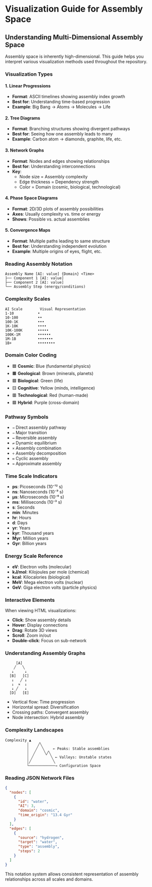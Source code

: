 # Visualization Guide for Assembly Space

## Understanding Multi-Dimensional Assembly Space

Assembly space is inherently high-dimensional. This guide helps you interpret various visualization methods used throughout the repository.

### Visualization Types

#### 1. Linear Progressions
- **Format**: ASCII timelines showing assembly index growth
- **Best for**: Understanding time-based progression
- **Example**: Big Bang → Atoms → Molecules → Life

#### 2. Tree Diagrams
- **Format**: Branching structures showing divergent pathways
- **Best for**: Seeing how one assembly leads to many
- **Example**: Carbon atom → diamonds, graphite, life, etc.

#### 3. Network Graphs
- **Format**: Nodes and edges showing relationships
- **Best for**: Understanding interconnections
- **Key**:
  - Node size = Assembly complexity
  - Edge thickness = Dependency strength
  - Color = Domain (cosmic, biological, technological)

#### 4. Phase Space Diagrams
- **Format**: 2D/3D plots of assembly possibilities
- **Axes**: Usually complexity vs. time or energy
- **Shows**: Possible vs. actual assemblies

#### 5. Convergence Maps
- **Format**: Multiple paths leading to same structure
- **Best for**: Understanding independent evolution
- **Example**: Multiple origins of eyes, flight, etc.

### Reading Assembly Notation

```
Assembly Name [AI: value] {Domain} <Time>
├── Component 1 [AI: value]
├── Component 2 [AI: value]
└── Assembly Step (energy/conditions)
```

### Complexity Scales

```
AI Scale        Visual Representation
1-10           •
10-100         ••
100-1K         •••
1K-10K         ••••
10K-100K       •••••
100K-1M        ••••••
1M-1B          •••••••
1B+            ••••••••
```

### Domain Color Coding

- 🟦 **Cosmic**: Blue (fundamental physics)
- 🟫 **Geological**: Brown (minerals, planets)
- 🟩 **Biological**: Green (life)
- 🟨 **Cognitive**: Yellow (minds, intelligence)
- 🟥 **Technological**: Red (human-made)
- 🟪 **Hybrid**: Purple (cross-domain)

### Pathway Symbols

- `→` Direct assembly pathway
- `⇒` Major transition
- `↔` Reversible assembly
- `⇌` Dynamic equilibrium
- `×` Assembly combination
- `÷` Assembly decomposition
- `∞` Cyclic assembly
- `≈` Approximate assembly

### Time Scale Indicators

- **ps**: Picoseconds (10⁻¹² s)
- **ns**: Nanoseconds (10⁻⁹ s)
- **μs**: Microseconds (10⁻⁶ s)
- **ms**: Milliseconds (10⁻³ s)
- **s**: Seconds
- **min**: Minutes
- **hr**: Hours
- **d**: Days
- **yr**: Years
- **kyr**: Thousand years
- **Myr**: Million years
- **Gyr**: Billion years

### Energy Scale Reference

- **eV**: Electron volts (molecular)
- **kJ/mol**: Kilojoules per mole (chemical)
- **kcal**: Kilocalories (biological)
- **MeV**: Mega electron volts (nuclear)
- **GeV**: Giga electron volts (particle physics)

### Interactive Elements

When viewing HTML visualizations:
- **Click**: Show assembly details
- **Hover**: Display connections
- **Drag**: Rotate 3D views
- **Scroll**: Zoom in/out
- **Double-click**: Focus on sub-network

### Understanding Assembly Graphs

```
     [A]
    ╱   ╲
   ↓     ↓
  [B]   [C]
   ↓   ╱ ↓
   ↓  ×  ↓
   ↓ ╱   ↓
  [D]   [E]
```

- Vertical flow: Time progression
- Horizontal spread: Diversification
- Crossing paths: Convergent assembly
- Node intersection: Hybrid assembly

### Complexity Landscapes

```
Complexity ▲
          │    ╱╲
          │   ╱  ╲    ← Peaks: Stable assemblies
          │  ╱    ╲╱╲
          │ ╱        ╲ ← Valleys: Unstable states
          │╱          ╲
          └────────────→ Configuration Space
```

### Reading JSON Network Files

```json
{
  "nodes": [
    {
      "id": "water",
      "AI": 3,
      "domain": "cosmic",
      "time_origin": "13.4 Gyr"
    }
  ],
  "edges": [
    {
      "source": "hydrogen",
      "target": "water",
      "type": "assembly",
      "steps": 2
    }
  ]
}
```

This notation system allows consistent representation of assembly relationships across all scales and domains.